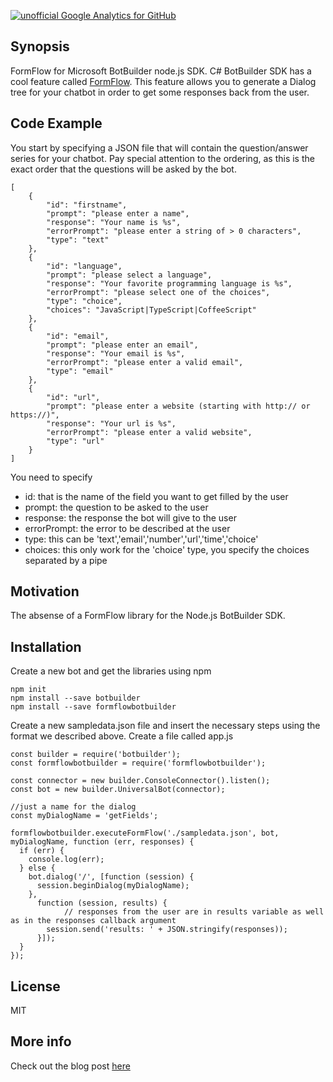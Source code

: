 [![unofficial Google Analytics for GitHub](https://gaforgithub.azurewebsites.net/api?repo=FormflowBotBuilder)](https://github.com/dgkanatsios/gaforgithub)

## Synopsis

FormFlow for Microsoft BotBuilder node.js SDK.
C# BotBuilder SDK has a cool feature called [FormFlow](https://docs.botframework.com/en-us/csharp/builder/formflow/). This feature allows you to generate a Dialog tree for your chatbot in order to get some responses back from the user.

## Code Example

You start by specifying a JSON file that will contain the question/answer series for your chatbot. Pay special attention to the ordering, as this is the exact order that the questions will be asked by the bot.

```
[
    {
        "id": "firstname",
        "prompt": "please enter a name",
        "response": "Your name is %s",
        "errorPrompt": "please enter a string of > 0 characters",
        "type": "text"
    },
    {
        "id": "language",
        "prompt": "please select a language",
        "response": "Your favorite programming language is %s",
        "errorPrompt": "please select one of the choices",
        "type": "choice",
        "choices": "JavaScript|TypeScript|CoffeeScript"
    },
    {
        "id": "email",
        "prompt": "please enter an email",
        "response": "Your email is %s",
        "errorPrompt": "please enter a valid email",
        "type": "email"
    },
    {
        "id": "url",
        "prompt": "please enter a website (starting with http:// or https://)",
        "response": "Your url is %s",
        "errorPrompt": "please enter a valid website",
        "type": "url"
    }
]
```
You need to specify
- id: that is the name of the field you want to get filled by the user
- prompt: the question to be asked to the user
- response: the response the bot will give to the user
- errorPrompt: the error to be described at the user
- type: this can be 'text','email','number','url','time','choice'
- choices: this only work for the 'choice' type, you specify the choices separated by a pipe

## Motivation

The absense of a FormFlow library for the Node.js BotBuilder SDK.

## Installation

Create a new bot and get the libraries using npm

```
npm init
npm install --save botbuilder
npm install --save formflowbotbuilder
```

Create a new sampledata.json file and insert the necessary steps using the format we described above.
Create a file called app.js

```
const builder = require('botbuilder');
const formflowbotbuilder = require('formflowbotbuilder');

const connector = new builder.ConsoleConnector().listen();
const bot = new builder.UniversalBot(connector);

//just a name for the dialog
const myDialogName = 'getFields';

formflowbotbuilder.executeFormFlow('./sampledata.json', bot, myDialogName, function (err, responses) {
  if (err) {
    console.log(err);
  } else {
    bot.dialog('/', [function (session) {
      session.beginDialog(myDialogName);
    },
      function (session, results) {
            // responses from the user are in results variable as well as in the responses callback argument
        session.send('results: ' + JSON.stringify(responses));
      }]);
  }
});
```

## License

MIT

## More info

Check out the blog post [here](https://dgkanatsios.com/2017/03/21/formflow-for-microsoft-node-js-botbuilder-sdk/)
